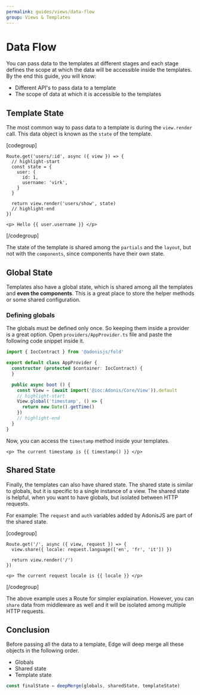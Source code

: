 ```yaml
---
permalink: guides/views/data-flow
group: Views & Templates
---
```


# Data Flow
You can pass data to the templates at different stages and each stage defines the scope at which the data will be accessible inside the templates. By the end this guide, you will know:

- Different API's to pass data to a template
- The scope of data at which it is accessible to the templates

## Template State
The most common way to pass data to a template is during the `view.render` call. This data object is known as the `state` of the template.

[codegroup]

```ts{}{Rendering View}
Route.get('users/:id', async ({ view }) => {
  // highlight-start
  const state = {
    user: {
      id: 1,
      username: 'virk',
    }
  }
  
  return view.render('users/show', state)
  // highlight-end
})
```

```ts{}{Template}
<p> Hello {{ user.username }} </p>
```

[/codegroup]

The state of the template is shared among the `partials` and the `layout`, but not with the `components`, since components have their own state.

## Global State
Templates also have a global state, which is shared among all the templates and **even the components**. This is a great place to store the helper methods or some shared configuration.

### Defining globals
The globals must be defined only once. So keeping them inside a provider is a great option. Open `providers/AppProvider.ts` file and paste the following code snippet inside it.

```ts
import { IocContract } from '@adonisjs/fold'

export default class AppProvider {
  constructor (protected $container: IocContract) {
  }

  public async boot () {
    const View = (await import('@ioc:Adonis/Core/View')).default
    // highlight-start
    View.global('timestamp', () => {
      return new Date().getTime()
    })
    // highlight-end
  }
}
```

Now, you can access the `timestamp` method inside your templates.

```edge
<p> The current timestamp is {{ timestamp() }} </p>
```

## Shared State
Finally, the templates can also have shared state. The shared state is similar to globals, but it is specific to a single instance of a view. The shared state is helpful, when you want to have globals, but isolated between HTTP requests.

For example: The `request` and `auth` variables added by AdonisJS are part of the shared state.

[codegroup]

```ts{2}{Sharing data}
Route.get('/', async ({ view, request }) => {
  view.share({ locale: request.language(['en', 'fr', 'it']) })

  return view.render('/')
})
```

```ts{}{Rendering View}
<p> The current request locale is {{ locale }} </p>
```

[/codegroup]

The above example uses a Route for simpler explaination. However, you can `share` data from middleware as well and it will be isolated among multiple HTTP requests.

## Conclusion
Before passing all the data to a template, Edge will deep merge all these objects in the following order.

- Globals
- Shared state
- Template state

```ts
const finalState = deepMerge(globals, sharedState, templateState)
```
